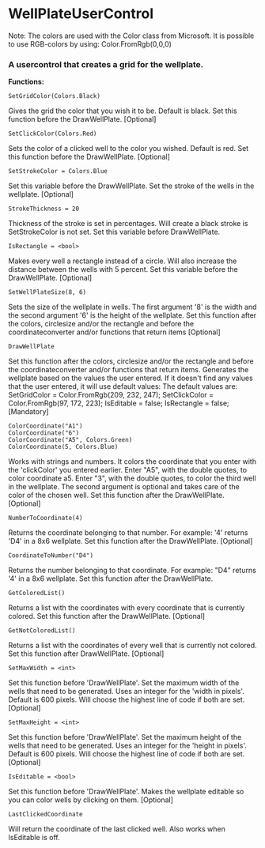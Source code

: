# WellPlateUserControl

Note:
The colors are used with the Color class from Microsoft. It is possible to use RGB-colors by using: Color.FromRgb(0,0,0)

<h3>A usercontrol that creates a grid for the wellplate.</h3>

<b>Functions:</b>
```
SetGridColor(Colors.Black) 
```
Gives the grid the color that you wish it to be. Default is black.
Set this function before the DrawWellPlate.
[Optional]
```
SetClickColor(Colors.Red)
```
Sets the color of a clicked well to the color you wished. Default is red. 
Set this function before the DrawWellPlate.
[Optional]
```
SetStrokeColor = Colors.Blue
```
Set this variable before the DrawWellPlate.
Set the stroke of the wells in the wellplate.
[Optional]
```
StrokeThickness = 20
```
Thickness of the stroke is set in percentages.
Will create a black stroke is SetStrokeColor is not set.
Set this variable before DrawWellPlate.
```
IsRectangle = <bool>
```
Makes every well a rectangle instead of a circle. Will also increase the distance between the wells with 5 percent.
Set this variable before the DrawWellPlate.
[Optional]
```
SetWellPlateSize(8, 6)
```
Sets the size of the wellplate in wells. The first argument '8' is the width and the second argument '6' is the height of the wellplate. 
Set this function after the colors, circlesize and/or the rectangle and before the coordinateconverter and/or functions that return items
[Optional]
```
DrawWellPlate
```
Set this function after the colors, circlesize and/or the rectangle and before the coordinateconverter and/or functions that return items.
Generates the wellplate based on the values the user entered. If it doesn't find any values that the user entered, it will use default values:
The default values are:
SetGridColor = Color.FromRgb(209, 232, 247);
SetClickColor = Color.FromRgb(97, 172, 223);
IsEditable = false;
IsRectangle = false;
[Mandatory]
```
ColorCoordinate("A1")
ColorCoordinate("6")
ColorCoordinate("A5", Colors.Green)
ColorCoordinate(5, Colors.Blue)
```
Works with strings and numbers. It colors the coordinate that you enter with the 'clickColor' you entered earlier. 
Enter "A5", with the double quotes, to color coordinate a5. Enter "3", with the double quotes, to color the third well in the wellplate.
The second argument is optional and takes care of the color of the chosen well.
Set this function after the DrawWellPlate.
[Optional]
```
NumberToCoordinate(4)
```
Returns the coordinate belonging to that number. For example: '4' returns 'D4' in a 8x6 wellplate.
Set this function after the DrawWellPlate.
[Optional]
```
CoordinateToNumber("D4")
```
Returns the number belonging to that coordinate. 
For example: "D4" returns '4' in a 8x6 wellplate.
Set this function after the DrawWellPlate.
```
GetColoredList()
```
Returns a list with the coordinates with every coordinate that is currently colored.
Set this function after the DrawWellPlate.
[Optional]
```
GetNotColoredList()
```
Returns a list with the coordinates of every well that is currently not colored.
Set this function after DrawWellPlate.
[Optional]
```
SetMaxWidth = <int>
```
Set this function before 'DrawWellPlate'.
Set the maximum width of the wells that need to be generated. 
Uses an integer for the 'width in pixels'.
Default is 600 pixels.
Will choose the highest line of code if both are set.
[Optional]
```
SetMaxHeight = <int>
```
Set this function before 'DrawWellPlate'.
Set the maximum height of the wells that need to be generated. 
Uses an integer for the 'height in pixels'.
Default is 600 pixels.
Will choose the highest line of code if both are set.
[Optional]
```
IsEditable = <bool>
```
Set this function before 'DrawWellPlate'.
Makes the wellplate editable so you can color wells by clicking on them.
[Optional]
```
LastClickedCoordinate
```
Will return the coordinate of the last clicked well. Also works when IsEditable is off.

